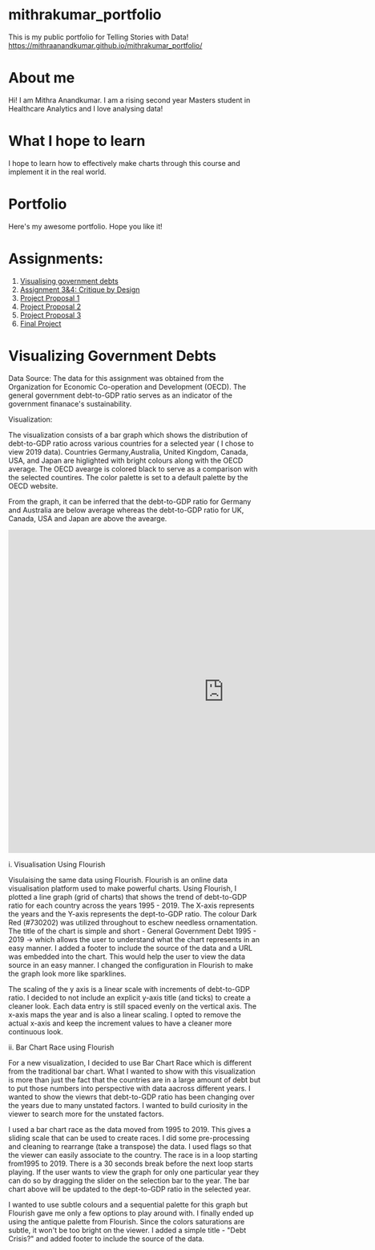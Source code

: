 # mithrakumar_portfolio
This is my public portfolio for Telling Stories with Data!
https://mithraanandkumar.github.io/mithrakumar_portfolio/

# About me
Hi! I am Mithra Anandkumar. I am a rising second year Masters student in Healthcare Analytics and I love analysing data!

# What I hope to learn
I hope to learn how to effectively make charts through this course and implement it in the real world.

# Portfolio
Here's my awesome portfolio. Hope you like it!

# Assignments:

1. [Visualising government debts](/Visualising_govt_debt.md)
2. [Assignment 3&4: Critique by Design ](/assignment3.md)
3. [Project Proposal 1](/Part_1.md)
4. [Project Proposal 2](/Part2.md)
5. [Project Proposal 3](/Part3.md)
6. [Final Project](/FinalProject.md)



# Visualizing Government Debts

Data Source:
The data for this assignment was obtained from the Organization for Economic Co-operation and Development (OECD). The general government debt-to-GDP ratio serves as an indicator of the government finanace's sustainability. 

Visualization: 

The visualization consists of a bar graph which shows the distribution of debt-to-GDP ratio across various countries for a selected year ( I chose to view 2019 data). Countries Germany,Australia, United Kingdom, Canada, USA, and Japan are higlighted with bright colours along with the OECD average. The OECD avearge is colored black to serve as a comparison with the selected countires. The color palette is set to a default palette by the OECD website. 

From the graph, it can be inferred that the debt-to-GDP ratio for Germany and Australia are below average whereas the debt-to-GDP ratio for UK, Canada, USA and Japan are above the avearge. 

<iframe src="https://data.oecd.org/chart/6OfF" width="860" height="645" style="border: 0" mozallowfullscreen="true" webkitallowfullscreen="true" allowfullscreen="true">OECD Chart: General government debt, Total, % of GDP, Annual, 2021</iframe>


i. Visualisation Using Flourish

Visulaising the same data using Flourish. Flourish is an online data visualisation platform used to make powerful charts. Using Flourish, I plotted a line graph (grid of charts) that shows the trend of debt-to-GDP ratio for each country across the years 1995 - 2019. The X-axis represents the years and the Y-axis represents the dept-to-GDP ratio. The colour Dark Red (#730202) was utilized throughout to eschew needless ornamentation. The title of the chart is simple and short - General Government Debt 1995 - 2019 -> which allows the user to understand what the chart represents in an easy manner. I added a footer to include the source of the data and a URL was embedded into the chart. This would help the user to view the data source in an easy manner. I changed the configuration in Flourish to make the graph look more like sparklines. 

The scaling of the y axis is a linear scale with increments of debt-to-GDP ratio. I decided to not include an explicit y-axis title (and ticks) to create a cleaner look. Each data entry is still spaced evenly on the vertical axis. The x-axis maps the year and is also a linear scaling. I opted to remove the actual x-axis and keep the increment values to have a cleaner more continuous look.  

<div class="flourish-embed flourish-chart" data-src="visualisation/11155528"><script src="https://public.flourish.studio/resources/embed.js"></script></div>

ii. Bar Chart Race using Flourish

For a new visualization, I decided to use Bar Chart Race which is different from the traditional bar chart. What I wanted to show with this visualization is more than just the fact that the countries are in a large amount of debt but to put those numbers into perspective with data aacross different years. I wanted to show the viewrs that debt-to-GDP ratio has been changing over the years due to many unstated factors. I wanted to build curiosity in the viewer to search more for the unstated factors. 

I used a bar chart race as the data moved from 1995 to 2019. This gives a sliding scale that can be used to create races. I did some pre-processing and cleaning to rearrange (take a transpose) the data. I used flags so that the viewer can easily associate to the country. The race is in a loop starting from1995 to 2019. There is a 30 seconds break before the next loop starts playing. If the user wants to view the graph for only one particular year they can do so by dragging the slider on the selection bar to the year. The bar chart above will be updated to the dept-to-GDP ratio in the selected year. 

I wanted to use subtle colours and a sequential palette for this graph but Flourish gave me only a few options to play around with. I finally ended up using the antique palette from Flourish. Since the colors saturations are subtle, it won't be too bright on the viewer. I added a simple title - "Debt Crisis?" and added footer to include the source of the data. 
 
<div class="flourish-embed flourish-bar-chart-race" data-src="visualisation/11162358"><script src="https://public.flourish.studio/resources/embed.js"></script></div>


